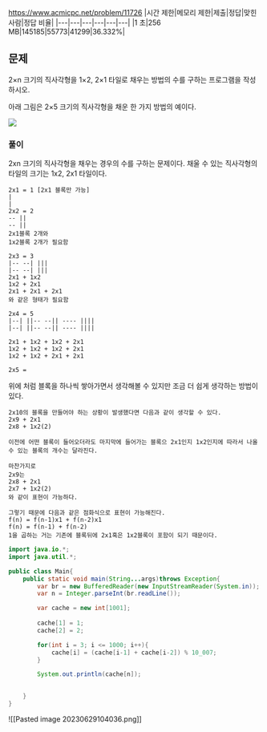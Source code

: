 https://www.acmicpc.net/problem/11726
|시간 제한|메모리 제한|제출|정답|맞힌 사람|정답 비율|
|---|---|---|---|---|---|
|1 초|256 MB|145185|55773|41299|36.332%|

## 문제

2×n 크기의 직사각형을 1×2, 2×1 타일로 채우는 방법의 수를 구하는 프로그램을 작성하시오.

아래 그림은 2×5 크기의 직사각형을 채운 한 가지 방법의 예이다.

![](https://onlinejudgeimages.s3-ap-northeast-1.amazonaws.com/problem/11726/1.png)


### 풀이
2xn 크기의 직사각형을 채우는 경우의 수를 구하는 문제이다.
채울 수 있는 직사각형의 타일의 크기는 1x2, 2x1 타일이다.
```
2x1 = 1 [2x1 블록만 가능]
|
|
2x2 = 2
-- ||
-- ||
2x1블록 2개와
1x2블록 2개가 필요함

2x3 = 3
|-- --| |||
|-- --| |||
2x1 + 1x2
1x2 + 2x1
2x1 + 2x1 + 2x1
와 같은 형태가 필요함

2x4 = 5
|--| ||-- --|| ---- ||||
|--| ||-- --|| ---- ||||

2x1 + 1x2 + 1x2 + 2x1
1x2 + 1x2 + 1x2 + 2x1 
1x2 + 1x2 + 2x1 + 2x1

2x5 =
```

위에 처럼 블록을 하나씩 쌓아가면서 생각해볼 수 있지만 조금 더 쉽게 생각하는 방법이 있다.
```
2x10의 블록을 만들어야 하는 상황이 발생했다면 다음과 같이 생각할 수 있다.
2x9 + 2x1
2x8 + 1x2(2)

이전에 어떤 블록이 들어오더라도 마지막에 들어가는 블록으 2x1인지 1x2인지에 따라서 나올 수 있는 블록의 개수는 달라진다.

마찬가지로
2x9는
2x8 + 2x1
2x7 + 1x2(2)
와 같이 표현이 가능하다.

그렇기 때문에 다음과 같은 점화식으로 표현이 가능해진다.
f(n) = f(n-1)x1 + f(n-2)x1
f(n) = f(n-1) + f(n-2)
1을 곱하는 거는 기존에 블록뒤에 2x1혹은 1x2블록이 포함이 되기 때문이다.

```

```java
import java.io.*; 
import java.util.*;

public class Main{
	public static void main(String...args)throws Exception{
		var br = new BufferedReader(new InputStreamReader(System.in));
		var n = Integer.parseInt(br.readLine());

		var cache = new int[1001];
		
		cache[1] = 1;
		cache[2] = 2;

		for(int i = 3; i <= 1000; i++){
			cache[i] = (cache[i-1] + cache[i-2]) % 10_007;
		}

		System.out.println(cache[n]);
		

	}
}

```
![[Pasted image 20230629104036.png]]